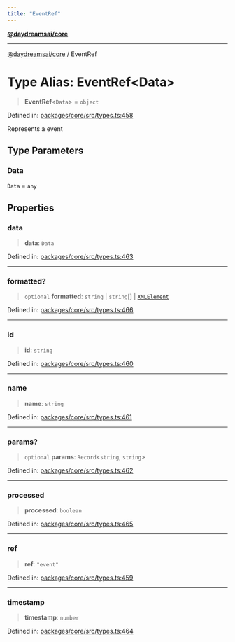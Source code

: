 ```yaml
---
title: "EventRef"
---
```


[**@daydreamsai/core**](./api-reference.md)

***

[@daydreamsai/core](./api-reference.md) / EventRef

# Type Alias: EventRef\<Data\>

> **EventRef**\<`Data`\> = `object`

Defined in: [packages/core/src/types.ts:458](https://github.com/dojoengine/daydreams/blob/95678f46ea3908883ec80d853a28c9f23ca4f5c2/packages/core/src/types.ts#L458)

Represents a event

## Type Parameters

### Data

`Data` = `any`

## Properties

### data

> **data**: `Data`

Defined in: [packages/core/src/types.ts:463](https://github.com/dojoengine/daydreams/blob/95678f46ea3908883ec80d853a28c9f23ca4f5c2/packages/core/src/types.ts#L463)

***

### formatted?

> `optional` **formatted**: `string` \| `string`[] \| [`XMLElement`](./XMLElement.md)

Defined in: [packages/core/src/types.ts:466](https://github.com/dojoengine/daydreams/blob/95678f46ea3908883ec80d853a28c9f23ca4f5c2/packages/core/src/types.ts#L466)

***

### id

> **id**: `string`

Defined in: [packages/core/src/types.ts:460](https://github.com/dojoengine/daydreams/blob/95678f46ea3908883ec80d853a28c9f23ca4f5c2/packages/core/src/types.ts#L460)

***

### name

> **name**: `string`

Defined in: [packages/core/src/types.ts:461](https://github.com/dojoengine/daydreams/blob/95678f46ea3908883ec80d853a28c9f23ca4f5c2/packages/core/src/types.ts#L461)

***

### params?

> `optional` **params**: `Record`\<`string`, `string`\>

Defined in: [packages/core/src/types.ts:462](https://github.com/dojoengine/daydreams/blob/95678f46ea3908883ec80d853a28c9f23ca4f5c2/packages/core/src/types.ts#L462)

***

### processed

> **processed**: `boolean`

Defined in: [packages/core/src/types.ts:465](https://github.com/dojoengine/daydreams/blob/95678f46ea3908883ec80d853a28c9f23ca4f5c2/packages/core/src/types.ts#L465)

***

### ref

> **ref**: `"event"`

Defined in: [packages/core/src/types.ts:459](https://github.com/dojoengine/daydreams/blob/95678f46ea3908883ec80d853a28c9f23ca4f5c2/packages/core/src/types.ts#L459)

***

### timestamp

> **timestamp**: `number`

Defined in: [packages/core/src/types.ts:464](https://github.com/dojoengine/daydreams/blob/95678f46ea3908883ec80d853a28c9f23ca4f5c2/packages/core/src/types.ts#L464)
